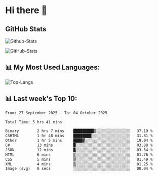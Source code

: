 # Hi there 👋

## GitHub Stats
![Github-Stats](https://github-readme-stats-sigma-five.vercel.app/api?username=ltorson&show_icons=true&theme=radical&count_private=true&show=reviews,discussions_started,discussions_answered,prs_merged,prs_merged_percentage)

![GitHub-Stats](https://github-readme-stats.vercel.app/api/wakatime?username=LeeTorson&theme=synthwave&size_weight=0.5&count_weight=0.5&title_color=36F9F6&langs_count=10&count_private=true)

## 📊 My Most Used Languages:
![Top-Langs](https://github-readme-stats-sigma-five.vercel.app/api/top-langs/?username=LTorson&layout=compact&langs_count=10)


## 📊 Last week's Top 10:
<!--START_SECTION:waka-->

```txt
From: 27 September 2025 - To: 04 October 2025

Total Time: 5 hrs 41 mins

Binary        2 hrs 7 mins    █████████▒░░░░░░░░░░░░░░░   37.19 %
CSHTML        1 hr 48 mins    ████████░░░░░░░░░░░░░░░░░   31.81 %
Other         1 hr 5 mins     ████▓░░░░░░░░░░░░░░░░░░░░   19.04 %
C#            13 mins         █░░░░░░░░░░░░░░░░░░░░░░░░   03.88 %
JSON          12 mins         █░░░░░░░░░░░░░░░░░░░░░░░░   03.54 %
HTML          6 mins          ▒░░░░░░░░░░░░░░░░░░░░░░░░   01.76 %
CSS           5 mins          ▒░░░░░░░░░░░░░░░░░░░░░░░░   01.49 %
XML           4 mins          ▒░░░░░░░░░░░░░░░░░░░░░░░░   01.25 %
Image (svg)   0 secs          ░░░░░░░░░░░░░░░░░░░░░░░░░   00.04 %
```

<!--END_SECTION:waka-->
